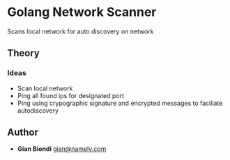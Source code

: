 # Golang Network Scanner
Scans local network for auto discovery on network

## Theory
### Ideas
* Scan local network
* Ping all found ips for designated port
* Ping using crypographic signature and encrypted messages
to faciliate autodiscovery

## Author
* **Gian Biondi** <gian@namely.com>

